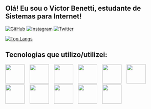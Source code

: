 <link rel="stylesheet" type='text/css' href="https://cdn.jsdelivr.net/gh/devicons/devicon@latest/devicon.min.css" />

## Olá! Eu sou o Victor Benetti, estudante de  Sistemas para Internet!

[![GitHub](https://img.shields.io/badge/GitHub-100000?style=for-the-badge&logo=github&logoColor=white)](https://github.com/vicbenetti) [![Instagram](https://img.shields.io/badge/Instagram-E4405F?style=for-the-badge&logo=instagram&logoColor=white)](https://www.instagram.com/vicbenett/) [![Twitter](https://img.shields.io/badge/Twitter-1DA1F2?style=for-the-badge&logo=twitter&logoColor=white)](https://twitter.com/zenkty)

[![Top Langs](https://github-readme-stats.vercel.app/api/top-langs/?username=vicbenetti&layout=donut)](https://github.com/anuraghazra/github-readme-stats)

## Tecnologias que utilizo/utilizei:

<div style="display: inline_block">
  <img height="60px" src="https://cdn.jsdelivr.net/gh/devicons/devicon@latest/icons/html5/html5-original.svg" /> &nbsp;&nbsp;
  <img height="60px" src="https://cdn.jsdelivr.net/gh/devicons/devicon@latest/icons/css3/css3-original.svg" /> &nbsp;&nbsp;
  <img height="60px" src="https://cdn.jsdelivr.net/gh/devicons/devicon@latest/icons/javascript/javascript-original.svg" /> &nbsp;&nbsp;
  <img height="60px" src="https://cdn.jsdelivr.net/gh/devicons/devicon@latest/icons/react/react-original.svg" /> &nbsp;&nbsp;
  <img height="60px" src="https://cdn.jsdelivr.net/gh/devicons/devicon@latest/icons/nodejs/nodejs-original.svg" /> &nbsp;&nbsp;
  <img height="60px" src="https://cdn.jsdelivr.net/gh/devicons/devicon@latest/icons/bootstrap/bootstrap-original.svg" /> &nbsp;&nbsp;
  <img height="60px" src="https://cdn.jsdelivr.net/gh/devicons/devicon@latest/icons/jquery/jquery-original.svg" /> &nbsp;&nbsp;
  <img height="60px" src="https://cdn.jsdelivr.net/gh/devicons/devicon@latest/icons/c/c-original.svg" /> &nbsp;&nbsp;
  <img height="60px" src="https://cdn.jsdelivr.net/gh/devicons/devicon@latest/icons/java/java-original.svg" /> &nbsp;&nbsp;
  <img height="60px" src="https://cdn.jsdelivr.net/gh/devicons/devicon@latest/icons/python/python-original.svg" /> &nbsp;&nbsp;
  <img height="60px" src="https://cdn.jsdelivr.net/gh/devicons/devicon@latest/icons/mysql/mysql-original.svg" />
</div>
